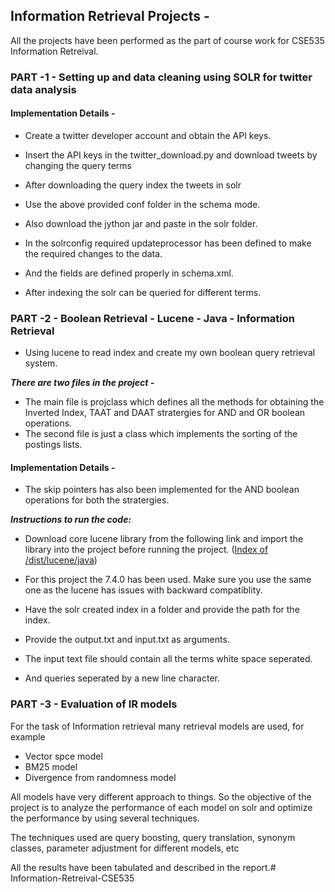 ## Information Retrieval Projects -

All the projects have been performed as the part of course work for CSE535 Information Retreival. 

### PART -1 - Setting up and data cleaning using SOLR for twitter data analysis

#### Implementation Details - 


- Create a twitter developer account and obtain the API keys.
- Insert the API keys in the twitter_download.py and download tweets by changing the query terms 


- After downloading the query index the tweets in solr 
- Use the above provided conf folder in the schema mode. 
- Also download the jython jar and paste in the solr folder. 

- In the solrconfig required updateprocessor has been defined to make the required changes to the data. 

- And the fields are defined properly in schema.xml. 
- After indexing the solr can be queried for different terms. 

### PART -2 - Boolean Retrieval - Lucene - Java - Information Retrieval

- Using lucene to read index and create my own boolean query retrieval system. 

***There are two files in the project -*** 

- The main file is projclass which defines all the methods for obtaining the Inverted Index, TAAT and DAAT stratergies for AND and OR boolean operations. 
- The second file is just a class which implements the sorting of the postings lists. 

#### Implementation Details -

- The skip pointers has also been implemented for the AND boolean operations for both the stratergies. 

***Instructions to run the code:***

- Download core lucene library from the following link and import the library into the project before running the project. ([Index of /dist/lucene/java](http://archive.apache.org/dist/lucene/java/))

- For this project the 7.4.0 has been used. Make sure you use the same one as the lucene has issues with backward compatiblity. 

- Have the solr created index in a folder and provide the path for the index.
- Provide the output.txt and input.txt as arguments. 
- The input text file should contain all the terms white space seperated. 
- And queries seperated by a new line character. 

### PART -3 - Evaluation of IR models

For the task of Information retrieval many retrieval models are used, for example 

- Vector spce model 
- BM25 model
- Divergence from randomness model 

All models have very different approach to things. So the objective of the project is to analyze the performance of each model on solr and optimize the performance by using several techniques. 

The techniques used are query boosting, query translation, synonym classes, parameter adjustment for different models, etc

All the results have been tabulated and described in the report.# Information-Retreival-CSE535
